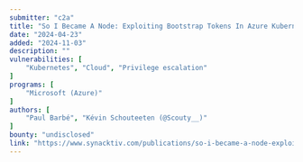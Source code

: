 ```yaml
---
submitter: "c2a"
title: "So I Became A Node: Exploiting Bootstrap Tokens In Azure Kubernetes Service"
date: "2024-04-23"
added: "2024-11-03"
description: ""
vulnerabilities: [
    "Kubernetes", "Cloud", "Privilege escalation"
]
programs: [
    "Microsoft (Azure)"
]
authors: [
    "Paul Barbé", "Kévin Schouteeten (@Scouty__)"
]
bounty: "undisclosed"
link: "https://www.synacktiv.com/publications/so-i-became-a-node-exploiting-bootstrap-tokens-in-azure-kubernetes-service.html"
---
```




